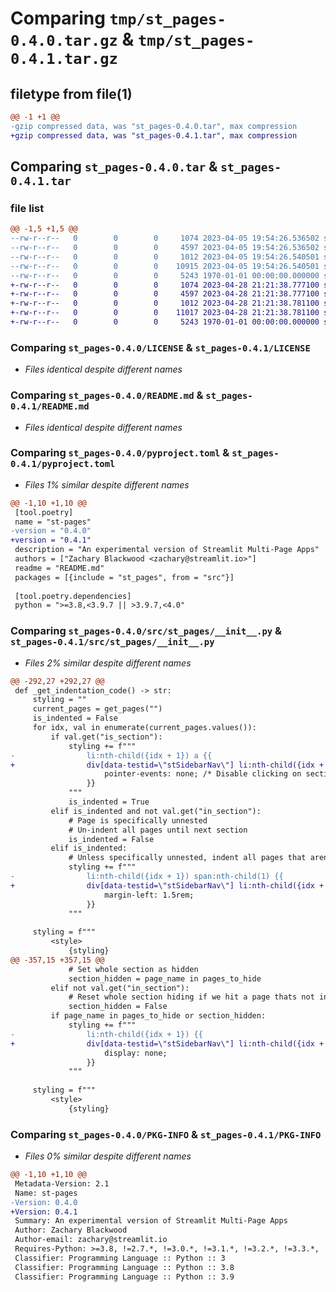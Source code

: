 # Comparing `tmp/st_pages-0.4.0.tar.gz` & `tmp/st_pages-0.4.1.tar.gz`

## filetype from file(1)

```diff
@@ -1 +1 @@
-gzip compressed data, was "st_pages-0.4.0.tar", max compression
+gzip compressed data, was "st_pages-0.4.1.tar", max compression
```

## Comparing `st_pages-0.4.0.tar` & `st_pages-0.4.1.tar`

### file list

```diff
@@ -1,5 +1,5 @@
--rw-r--r--   0        0        0     1074 2023-04-05 19:54:26.536502 st_pages-0.4.0/LICENSE
--rw-r--r--   0        0        0     4597 2023-04-05 19:54:26.536502 st_pages-0.4.0/README.md
--rw-r--r--   0        0        0     1012 2023-04-05 19:54:26.540501 st_pages-0.4.0/pyproject.toml
--rw-r--r--   0        0        0    10915 2023-04-05 19:54:26.540501 st_pages-0.4.0/src/st_pages/__init__.py
--rw-r--r--   0        0        0     5243 1970-01-01 00:00:00.000000 st_pages-0.4.0/PKG-INFO
+-rw-r--r--   0        0        0     1074 2023-04-28 21:21:38.777100 st_pages-0.4.1/LICENSE
+-rw-r--r--   0        0        0     4597 2023-04-28 21:21:38.777100 st_pages-0.4.1/README.md
+-rw-r--r--   0        0        0     1012 2023-04-28 21:21:38.781100 st_pages-0.4.1/pyproject.toml
+-rw-r--r--   0        0        0    11017 2023-04-28 21:21:38.781100 st_pages-0.4.1/src/st_pages/__init__.py
+-rw-r--r--   0        0        0     5243 1970-01-01 00:00:00.000000 st_pages-0.4.1/PKG-INFO
```

### Comparing `st_pages-0.4.0/LICENSE` & `st_pages-0.4.1/LICENSE`

 * *Files identical despite different names*

### Comparing `st_pages-0.4.0/README.md` & `st_pages-0.4.1/README.md`

 * *Files identical despite different names*

### Comparing `st_pages-0.4.0/pyproject.toml` & `st_pages-0.4.1/pyproject.toml`

 * *Files 1% similar despite different names*

```diff
@@ -1,10 +1,10 @@
 [tool.poetry]
 name = "st-pages"
-version = "0.4.0"
+version = "0.4.1"
 description = "An experimental version of Streamlit Multi-Page Apps"
 authors = ["Zachary Blackwood <zachary@streamlit.io>"]
 readme = "README.md"
 packages = [{include = "st_pages", from = "src"}]
 
 [tool.poetry.dependencies]
 python = ">=3.8,<3.9.7 || >3.9.7,<4.0"
```

### Comparing `st_pages-0.4.0/src/st_pages/__init__.py` & `st_pages-0.4.1/src/st_pages/__init__.py`

 * *Files 2% similar despite different names*

```diff
@@ -292,27 +292,27 @@
 def _get_indentation_code() -> str:
     styling = ""
     current_pages = get_pages("")
     is_indented = False
     for idx, val in enumerate(current_pages.values()):
         if val.get("is_section"):
             styling += f"""
-                li:nth-child({idx + 1}) a {{
+                div[data-testid=\"stSidebarNav\"] li:nth-child({idx + 1}) a {{
                     pointer-events: none; /* Disable clicking on section header */
                 }}
             """
             is_indented = True
         elif is_indented and not val.get("in_section"):
             # Page is specifically unnested
             # Un-indent all pages until next section
             is_indented = False
         elif is_indented:
             # Unless specifically unnested, indent all pages that aren't section headers
             styling += f"""
-                li:nth-child({idx + 1}) span:nth-child(1) {{
+                div[data-testid=\"stSidebarNav\"] li:nth-child({idx + 1}) span:nth-child(1) {{
                     margin-left: 1.5rem;
                 }}
             """
 
     styling = f"""
         <style>
             {styling}
@@ -357,15 +357,15 @@
             # Set whole section as hidden
             section_hidden = page_name in pages_to_hide
         elif not val.get("in_section"):
             # Reset whole section hiding if we hit a page thats not in a section
             section_hidden = False
         if page_name in pages_to_hide or section_hidden:
             styling += f"""
-                li:nth-child({idx + 1}) {{
+                div[data-testid=\"stSidebarNav\"] li:nth-child({idx + 1}) {{
                     display: none;
                 }}
             """
 
     styling = f"""
         <style>
             {styling}
```

### Comparing `st_pages-0.4.0/PKG-INFO` & `st_pages-0.4.1/PKG-INFO`

 * *Files 0% similar despite different names*

```diff
@@ -1,10 +1,10 @@
 Metadata-Version: 2.1
 Name: st-pages
-Version: 0.4.0
+Version: 0.4.1
 Summary: An experimental version of Streamlit Multi-Page Apps
 Author: Zachary Blackwood
 Author-email: zachary@streamlit.io
 Requires-Python: >=3.8, !=2.7.*, !=3.0.*, !=3.1.*, !=3.2.*, !=3.3.*, !=3.4.*, !=3.5.*, !=3.6.*, !=3.7.*
 Classifier: Programming Language :: Python :: 3
 Classifier: Programming Language :: Python :: 3.8
 Classifier: Programming Language :: Python :: 3.9
```

